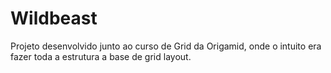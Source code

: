 # Wildbeast
 
Projeto desenvolvido junto ao curso de Grid da Origamid, onde o intuito era fazer toda a estrutura a base de grid layout.
